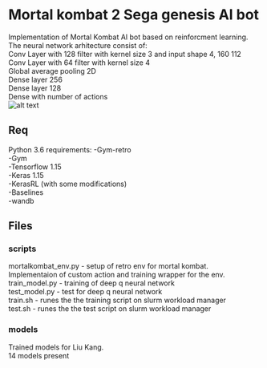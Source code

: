 # Mortal kombat 2 Sega genesis AI bot
Implementation of Mortal Kombat AI bot based on reinforcment learning.   
The neural network arhitecture consist of:  
Conv Layer with 128 filter with kernel size 3 and input shape 4, 160 112  
Conv Layer with 64 filter with kernel size 4  
Global average pooling 2D  
Dense layer 256  
Dense layer 128  
Dense with number of actions  
![alt text](https://i.ytimg.com/vi/-gl71qZoZw8/hqdefault.jpg)

## Req
Python 3.6 requirements:
-Gym-retro  
-Gym  
-Tensorflow 1.15  
-Keras 1.15  
-KerasRL (with some modifications)  
-Baselines  
-wandb  

## Files  

### scripts     
mortalkombat_env.py - setup of retro env for mortal kombat.   
Implementaion of custom action and training wrapper for the env.
train_model.py - training of deep q neural network  
test_model.py - test for deep q neural network   
train.sh - runes the the training script on slurm workload manager  
test.sh - runes the the test script on slurm workload manager  
  
### models  
Trained models for Liu Kang.   
14 models present  
